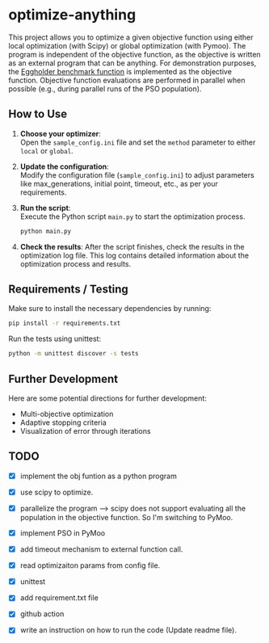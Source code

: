 # optimize-anything
This project allows you to optimize a given objective function using either local optimization (with Scipy) or global optimization (with Pymoo). The program is independent of the objective function, as the objective is written as an external program that can be anything. For demonstration purposes, the [Eggholder benchmark function](https://en.wikipedia.org/wiki/Test_functions_for_optimization) is implemented as the objective function. Objective function evaluations are performed in parallel when possible (e.g., during parallel runs of the PSO population).

## How to Use
1. **Choose your optimizer**:  
   Open the `sample_config.ini` file and set the `method` parameter to either `local` or `global`.

2. **Update the configuration**:  
   Modify the configuration file (`sample_config.ini`) to adjust parameters like max_generations, initial point, timeout, etc., as per your requirements.

3. **Run the script**:  
   Execute the Python script `main.py` to start the optimization process.

   ```bash
   python main.py
   ```

4. **Check the results**:
    After the script finishes, check the results in the optimization log file. This log contains detailed information about the optimization process and results.

## Requirements / Testing
Make sure to install the necessary dependencies by running:
```bash
pip install -r requirements.txt
```
Run the tests using unittest:
```bash
python -m unittest discover -s tests
```

## Further Development
Here are some potential directions for further development:
* Multi-objective optimization
* Adaptive stopping criteria
* Visualization of error through iterations 

## TODO
- [x] implement the obj funtion as a python program
- [x] use scipy to optimize.
- [x] parallelize the program --> scipy does not support evaluating all the population in the objective function. So I'm switching to PyMoo.
- [x] implement PSO in PyMoo
- [x] add timeout mechanism to external function call.
- [x] read optimizaiton params from config file.
- [x] unittest  
- [x] add requirement.txt file
- [x] github action
- [x] write an instruction on how to run the code (Update readme file).

